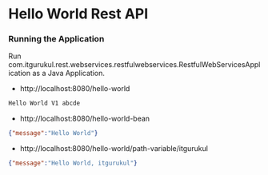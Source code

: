# Hello World Rest API

### Running the Application

Run com.itgurukul.rest.webservices.restfulwebservices.RestfulWebServicesApplication as a Java Application.

- http://localhost:8080/hello-world

```txt
Hello World V1 abcde
```

- http://localhost:8080/hello-world-bean

```json
{"message":"Hello World"}
```

- http://localhost:8080/hello-world/path-variable/itgurukul

```json
{"message":"Hello World, itgurukul"}
```